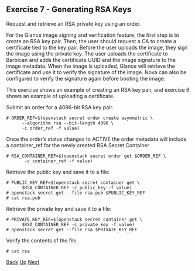 ## Exercise 7 - Generating RSA Keys
Request and retrieve an RSA private key using an order.

For the Glance image signing and verification feature, the first step is to create an RSA key pair.  Then, the user should request a CA to create a certificate tied to the key pair.  Before the user uploads the image, they sign the image using the private key.  The user uploads the certificate to Barbican and adds the certificate UUID and the image signature to the image metadata.  When the image is uploaded, Glance will retrieve the certificate and use it to verify the signature of the image.  Nova can also be configured to verify the signature again before booting the image.

This exercise shows an example of creating an RSA key pair, and exercise 6 shows an example of uploading a certificate.

Submit an order for a 4096-bit RSA key pair.

    # ORDER_REF=$(openstack secret order create asymmetric \
          --algorithm rsa --bit-length 4096 \
          -c order_ref -f value)

Once the order’s status changes to ACTIVE the order metadata will include a container_ref for the newly created RSA Secret Container

    # RSA_CONTAINER_REF=$(openstack secret order get $ORDER_REF \
           -c container_ref -f value)

Retrieve the public key and save it to a file:

    # PUBLIC_KEY_REF=$(openstack secret container get \
          $RSA_CONTAINER_REF -c public_key -f value)
    # openstack secret get --file rsa.pub $PUBLIC_KEY_REF
    # cat rsa.pub

Retrieve the private key and save it to a file:

    # PRIVATE_KEY_REF=$(openstack secret container get \
          $RSA_CONTAINER_REF -c private_key -f value)
    # openstack secret get --file rsa $PRIVATE_KEY_REF

Verify the contents of the file.

    # cat rsa


[Back](Exercise_06_Generating_Symmetric_Encryption_Keys.md) [Up](../README.md) [Next](Exercise_08_X509_Certifcates.md)
